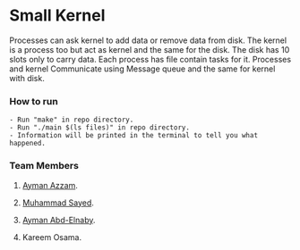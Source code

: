 # Small Kernel

Processes can ask kernel to add data or remove data from disk. The kernel is a process too but act as kernel and the same for the disk. The disk has 10 slots only to carry data. Each process has file contain tasks for it. Processes and kernel Communicate using Message queue and the same for kernel with disk.

### How to run
	- Run "make" in repo directory.
	- Run "./main $(ls files)" in repo directory.
	- Information will be printed in the terminal to tell you what happened.

### Team Members
1. [Ayman Azzam](https://github.com/AymanAzzam).

2. [Muhammad Sayed](https://github.com/muhammad-sayed-mahdy).

3. [Ayman Abd-Elnaby](https://github.com/AymanAbdelnaby).

4. Kareem Osama.
